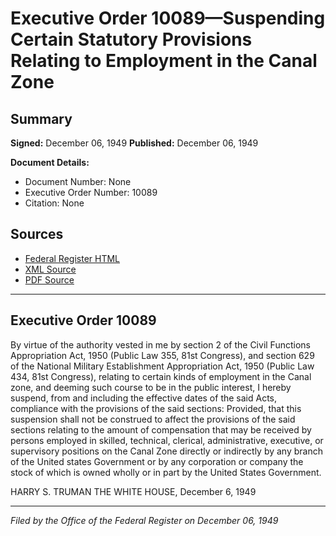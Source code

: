 # Executive Order 10089—Suspending Certain Statutory Provisions Relating to Employment in the Canal Zone

## Summary

**Signed:** December 06, 1949
**Published:** December 06, 1949

**Document Details:**
- Document Number: None
- Executive Order Number: 10089
- Citation: None

## Sources
- [Federal Register HTML](https://www.presidency.ucsb.edu/documents/executive-order-10089-suspending-certain-statutory-provisions-relating-employment-the)
- [XML Source](None)
- [PDF Source](None)

---

## Executive Order 10089

By virtue of the authority vested in me by section 2 of the Civil Functions Appropriation Act, 1950 (Public Law 355, 81st Congress), and section 629 of the National Military Establishment Appropriation Act, 1950 (Public Law 434, 81st Congress), relating to certain kinds of employment in the Canal zone, and deeming such course to be in the public interest, I hereby suspend, from and including the effective dates of the said Acts, compliance with the provisions of the said sections: Provided, that this suspension shall not be construed to affect the provisions of the said sections relating to the amount of compensation that may be received by persons employed in skilled, technical, clerical, administrative, executive, or supervisory positions on the Canal Zone directly or indirectly by any branch of the United states Government or by any corporation or company the stock of which is owned wholly or in part by the United States Government.

HARRY S. TRUMAN
THE WHITE HOUSE,
December 6, 1949

---

*Filed by the Office of the Federal Register on December 06, 1949*
